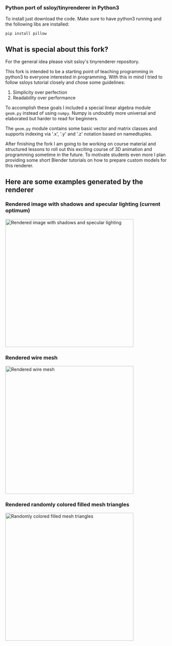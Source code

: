 ### Python port of ssloy/tinyrenderer in Python3

To install just download the code. 
Make sure to have python3 running and the following libs are installed:

`pip install pillow`

## What is special about this fork?

For the general idea please visit ssloy's tinyrenderer repository.

This fork is intended to be a starting point of teaching programming in python3 to everyone interested in programming.
With this in mind I tried to follow ssloys tutorial closely and chose some guidelines:

1. Simplicity over perfection
1. Readability over performance

To accomplish these goals I included a special linear algebra module `geom.py` instead of using `numpy`. 
Numpy is undoubtly more universal and elaborated but harder to read for beginners.

The `geom.py` module contains some basic vector and matrix classes and supports indexing via '.x', '.y' and '.z' notation based on namedtuples.

After finishing the fork I am going to be working on course material and structured lessons to roll out this exciting course of 3D animation and programming sometime in the future. To motivate students even more I plan providing some short Blender tutorials on how to prepare custom models for this renderer.

## Here are some examples generated by the renderer

### Rendered image with shadows and specular lighting (current optimum)
<img src="https://github.com/rap1ide/tinyrenderer_python/blob/master/docs/images/shadow_shade.png" alt="Rendered image with shadows and specular lighting" width="400">

### Rendered wire mesh
<img src="https://github.com/rap1ide/tinyrenderer_python/blob/master/docs/images/e04_autumn_mesh.png" alt="Rendered wire mesh" width="400">

### Rendered randomly colored filled mesh triangles
<img src="https://github.com/rap1ide/tinyrenderer_python/blob/master/docs/images/e06_autumn_filled.png" alt="Randomly colored filled mesh triangles" width="400">
